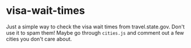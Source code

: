 # visa-wait-times

Just a simple way to check the visa wait times from travel.state.gov. Don't use it to spam them! Maybe go through `cities.js` and comment out a few cities you don't care about.
 
